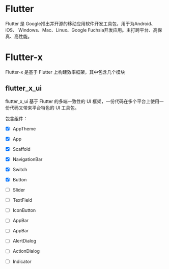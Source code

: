 # Flutter
Flutter 是 Google推出并开源的移动应用软件开发工具包，用于为Android、iOS、 Windows、Mac、Linux、Google Fuchsia开发应用。主打跨平台、高保真、高性能。


# Flutter-x
Flutter-x 是基于 Flutter 上构建效率框架，其中包含几个模块

## flutter_x_ui
flutter_x_ui 基于 Flutter 的多端一致性的 UI 框架，一份代码在多个平台上使用一份代码又带来平台特色的 UI 工具包。

包含组件：

- [x] AppTheme
- [x] App
- [x] Scaffold
- [x] NavigationBar
- [x] Switch
- [x] Button
- [ ] Slider
- [ ] TextField
- [ ] IconButton
- [ ] AppBar
- [ ] AppBar
- [ ] AlertDialog
- [ ] ActionDialog
- [ ] Indicator










